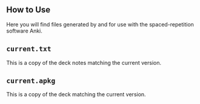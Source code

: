 How to Use
---
Here you will find files generated by and for use with the spaced-repetition software Anki.

`current.txt`
---
This is a copy of the deck notes matching the current version.

`current.apkg`
---
This is a copy of the deck matching the current version.